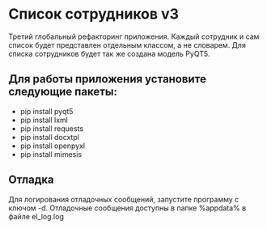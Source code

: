 # Список сотрудников v3
Третий глобальный рефакторинг приложения. Каждый сотрудник и сам список будет представлен отдельным классом,
а не словарем. Для списка сотрудников будет так же создана модель PyQT5.

## Для работы приложения установите следующие пакеты:
* pip install pyqt5
* pip install lxml
* pip install requests
* pip install docxtpl
* pip install openpyxl
* pip install mimesis

## Отладка
Для логирования отладочных сообщений, запустите программу с ключом -d.
Отладочные сообщения доступны в папке %appdata% в файле el_log.log